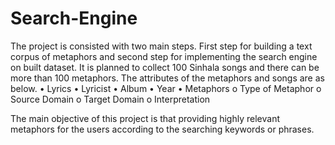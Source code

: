 # Search-Engine

The project is consisted with two main steps. First step for building a text corpus of metaphors and second step for implementing the search engine on built dataset.
It is planned to collect 100 Sinhala songs and there can be more than 100 metaphors. The attributes of the metaphors and songs are as below.
  •	Lyrics
  •	Lyricist
  •	Album
  •	Year
  •	Metaphors
    o	Type of Metaphor
    o	Source Domain
    o	Target Domain
    o	Interpretation

The main objective of this project is that providing highly relevant metaphors for the users according to the searching keywords or phrases.
